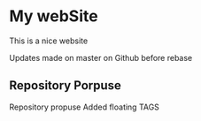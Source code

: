 # My webSite 
This is a nice website

Updates made on master on Github before rebase

## Repository Porpuse

Repository propuse
Added floating TAGS